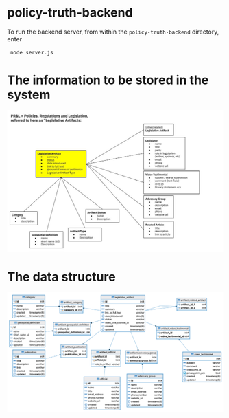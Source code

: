 [PRL-data]: ../images/PRL-data.jpg "Policy, Regulation & Legislation Data"
[erd]: ../images/erd.png "Database ERD"

# policy-truth-backend

To run the backend server, from within the `policy-truth-backend` directory, enter

``` bash
 node server.js
```

# The information to be stored in the system

![PRL-data]

# The data structure

![erd]
